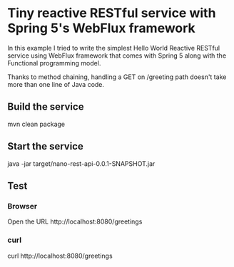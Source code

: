 # Tiny reactive RESTful service with Spring 5's WebFlux framework

In this example I tried to write the simplest Hello World Reactive RESTful service using WebFlux framework that comes with Spring 5 along with the Functional programming model.

Thanks to method chaining, handling a GET on /greeting path doesn't take more than one line of Java code.

## Build the service
mvn clean package

## Start the service
java -jar target/nano-rest-api-0.0.1-SNAPSHOT.jar

## Test

### Browser
Open the URL http://localhost:8080/greetings

### curl
curl http://localhost:8080/greetings